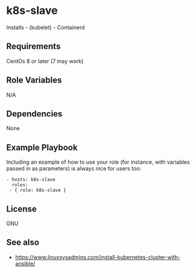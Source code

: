 k8s-slave
=========

Installs  - (kubelet)
          - Containerd
      

Requirements
------------

CentOs 8 or later (7 may work)

Role Variables
--------------

N/A

Dependencies
------------

None

Example Playbook
----------------

Including an example of how to use your role (for instance, with variables passed in as parameters) is always nice for users too:

    - hosts: k8s-slave
      roles:
     - { role: k8s-slave }

License
-------

GNU

See also
------------------

* https://www.linuxsysadmins.com/install-kubernetes-cluster-with-ansible/
